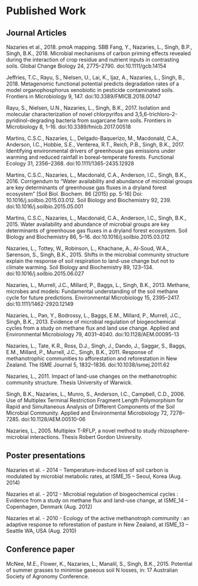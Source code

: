 # Published Work

## Journal Articles

Nazaries et al., 2018. pmoA mapping. SBB
Fang, Y., Nazaries, L., Singh, B.P., Singh, B.K., 2018. Microbial mechanisms of carbon priming effects revealed during the interaction of crop residue and nutrient inputs in contrasting soils. Global Change Biology 24, 2775–2790. doi:10.1111/gcb.14154

Jeffries, T.C., Rayu, S., Nielsen, U., Lai, K., Ijaz, A., Nazaries, L., Singh, B., 2018. Metagenomic functional potential predicts degradation rates of a model organophosphorus xenobiotic in pesticide contaminated soils. Frontiers in Microbiology 9, 147. doi:10.3389/FMICB.2018.00147

Rayu, S., Nielsen, U.N., Nazaries, L., Singh, B.K., 2017. Isolation and molecular characterization of novel chlorpyrifos and 3,5,6-trichloro-2-pyridinol-degrading bacteria from sugarcane farm soils. Frontiers in Microbiology 8, 1–16. doi:10.3389/fmicb.2017.00518

Martins, C.S.C., Nazaries, L., Delgado-Baquerizo, M., Macdonald, C.A., Anderson, I.C., Hobbie, S.E., Venterea, R.T., Reich, P.B., Singh, B.K., 2017. Identifying environmental drivers of greenhouse gas emissions under warming and reduced rainfall in boreal-temperate forests. Functional Ecology 31, 2356–2368. doi:10.1111/1365-2435.12928

Martins, C.S.C., Nazaries, L., Macdonald, C.A., Anderson, I.C., Singh, B.K., 2016. Corrigendum to “Water availability and abundance of microbial groups are key determinants of greenhouse gas fluxes in a dryland forest ecosystem” [Soil Biol. Biochem. 86 (2015) pp. 5-16] Doi: 10.1016/j.soilbio.2015.03.012. Soil Biology and Biochemistry 92, 239. doi:10.1016/j.soilbio.2015.05.001

Martins, C.S.C., Nazaries, L., Macdonald, C.A., Anderson, I.C., Singh, B.K., 2015. Water availability and abundance of microbial groups are key determinants of greenhouse gas fluxes in a dryland forest ecosystem. Soil Biology and Biochemistry 86, 5–16. doi:10.1016/j.soilbio.2015.03.012

Nazaries, L., Tottey, W., Robinson, L., Khachane, A., Al-Soud, W.A., Sørenson, S., Singh, B.K., 2015. Shifts in the microbial community structure explain the response of soil respiration to land-use change but not to climate warming. Soil Biology and Biochemistry 89, 123–134. doi:10.1016/j.soilbio.2015.06.027

Nazaries, L., Murrell, J.C., Millard, P., Baggs, L., Singh, B.K., 2013. Methane, microbes and models: Fundamental understanding of the soil methane cycle for future predictions. Environmental Microbiology 15, 2395–2417. doi:10.1111/1462-2920.12149

Nazaries, L., Pan, Y., Bodrossy, L., Baggs, E.M., Millard, P., Murrell, J.C., Singh, B.K., 2013. Evidence of microbial regulation of biogeochemical cycles from a study on methane flux and land use change. Applied and Environmental Microbiology 79, 4031–4040. doi:10.1128/AEM.00095-13

Nazaries, L., Tate, K.R., Ross, D.J., Singh, J., Dando, J., Saggar, S., Baggs, E.M., Millard, P., Murrell, J.C., Singh, B.K., 2011. Response of methanotrophic communities to afforestation and reforestation in New Zealand. The ISME Journal 5, 1832–1836. doi:10.1038/ismej.2011.62

Nazaries, L., 2011. Impact of land-use changes on the methanotrophic community structure. Thesis University of Warwick.

Singh, B.K., Nazaries, L., Munro, S., Anderson, I.C., Campbell, C.D., 2006. Use of Multiplex Terminal Restriction Fragment Length Polymorphism for Rapid and Simultaneous Analysis of Different Components of the Soil Microbial Community. Applied and Environmental Microbiology 72, 7278–7285. doi:10.1128/AEM.00510-06

Nazaries, L., 2005. Multiplex T-RFLP, a novel method to study rhizosphere-microbial interactions. Thesis Robert Gordon University.

## Poster presentations

Nazaries et al. - 2014 - Temperature-induced loss of soil carbon is modulated by microbial metabolic rates, at ISME_15 – Seoul, Korea (Aug. 2014)

Nazaries et al. - 2012 - Microbial regulation of biogeochemical cycles : Evidence from a study on methane flux and land-use change, at ISME_14 – Copenhagen, Denmark (Aug. 2012)

Nazaries et al. - 2010 - Ecology of the active methanotroph community : an adaptive response to reforestation of pasture in New Zealand, at ISME_13 – Seattle WA, USA (Aug. 2010)

## Conference paper

McNee, M.E., Flower, K., Nazaries, L., Manalil, S., Singh, B.K., 2015. Potential of summer grasses to minimise gaseous soil N losses, in: 17 Australian Society of Agronomy Conference.
